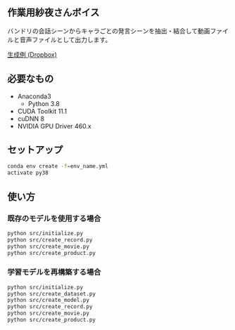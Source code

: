 ## 作業用紗夜さんボイス

バンドリの会話シーンからキャラごとの発言シーンを抽出・結合して動画ファイルと音声ファイルとして出力します。

[生成例 (Dropbox)](https://www.dropbox.com/s/rfoxj7whwdgs6rq/0d9dee4f689e1ea10209d614fd74af77.mp4?dl=0)

## 必要なもの

- Anaconda3
  - Python 3.8
- CUDA Toolkit 11.1
- cuDNN 8
- NVIDIA GPU Driver 460.x

## セットアップ

```sh
conda env create -f=env_name.yml
activate py38
```

## 使い方

### 既存のモデルを使用する場合

```sh
python src/initialize.py
python src/create_record.py
python src/create_movie.py
python src/create_product.py
```

### 学習モデルを再構築する場合

```sh
python src/initialize.py
python src/create_dataset.py
python src/create_model.py
python src/create_record.py
python src/create_movie.py
python src/create_product.py
```
